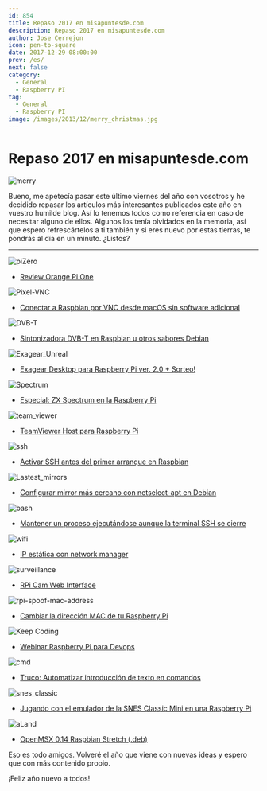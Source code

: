```yaml
---
id: 854
title: Repaso 2017 en misapuntesde.com
description: Repaso 2017 en misapuntesde.com
author: Jose Cerrejon
icon: pen-to-square
date: 2017-12-29 08:00:00
prev: /es/
next: false
category:
  - General
  - Raspberry PI
tag:
  - General
  - Raspberry PI
image: /images/2013/12/merry_christmas.jpg
---
```


# Repaso 2017 en misapuntesde.com

![merry](/images/2013/12/merry_christmas.jpg)

Bueno, me apetecía pasar este último viernes del año con vosotros y he decidido repasar los artículos más interesantes publicados este año en vuestro humilde blog. Así lo tenemos todos como referencia en caso de necesitar alguno de ellos. Algunos los tenía olvidados en la memoria, así que espero refrescártelos a ti también y si eres nuevo por estas tierras, te pondrás al día en un minuto. ¿Listos?

- - -
![piZero](/images/2017/01/piZeroPiOne.jpg)

* [Review Orange Pi One](/post.php?id=763)

![Pixel-VNC](/images/2017/03/pixel-raspbian-vnc.jpg)

* [Conectar a Raspbian por VNC desde macOS sin software adicional](/post.php?id=762)

![DVB-T](/images/2017/03/DVBT.jpg)

* [Sintonizadora DVB-T en Raspbian u otros sabores Debian](/post.php?id=777)

![Exagear_Unreal](/images/2017/03/exagear_cap_09_min.jpg)

* [Exagear Desktop para Raspberry Pi ver. 2.0 + Sorteo!](/post.php?id=782)

![Spectrum](/images/spectrum_01.jpg)

* [Especial: ZX Spectrum en la Raspberry Pi](/post.php?id=788)

![team_viewer](/images/2017/05/team_viewer.png)

* [TeamViewer Host para Raspberry Pi](/post.php?id=792)

![ssh](/images/2017/07/ssh.png)

* [Activar SSH antes del primer arranque en Raspbian](/post.php?id=810)

![Lastest_mirrors](/images/2017/07/lastest_mirrors.png)

* [Configurar mirror más cercano con netselect-apt en Debian](/post.php?id=814)

![bash](/images/2017/07/bash.png)

* [Mantener un proceso ejecutándose aunque la terminal SSH se cierre](/post.php?id=816)

![wifi](/images/wifi_exposed.png)

* [IP estática con network manager](/post.php?id=824)

![surveillance](/images/2017/08/surveilance.jpg)

* [RPi Cam Web Interface](/post.php?id=826)

![rpi-spoof-mac-address](/images/2017/09/rpi-spoof-mac-address.png)

* [Cambiar la dirección MAC de tu Raspberry Pi](/post.php?id=831)

![Keep Coding](/images/2017/09/RPi_20SEPT.png)

* [Webinar Raspberry Pi para Devops](/post.php?id=832)

![cmd](/images/2017/09/cmd.jpg)

* [Truco: Automatizar introducción de texto en comandos](/post.php?id=835)

![snes_classic](/images/2017/10/snes_classic.png)

* [Jugando con el emulador de la SNES Classic Mini en una Raspberry Pi](/post.php?id=840)

![aLand](/images/msx_AtleticLand.jpg)

* [OpenMSX 0.14 Raspbian Stretch (.deb)](/post.php?id=843)

Eso es todo amigos. Volveré el año que viene con nuevas ideas y espero que con más contenido propio.

¡Feliz año nuevo a todos!
